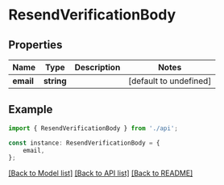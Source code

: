 # ResendVerificationBody


## Properties

Name | Type | Description | Notes
------------ | ------------- | ------------- | -------------
**email** | **string** |  | [default to undefined]

## Example

```typescript
import { ResendVerificationBody } from './api';

const instance: ResendVerificationBody = {
    email,
};
```

[[Back to Model list]](../README.md#documentation-for-models) [[Back to API list]](../README.md#documentation-for-api-endpoints) [[Back to README]](../README.md)
